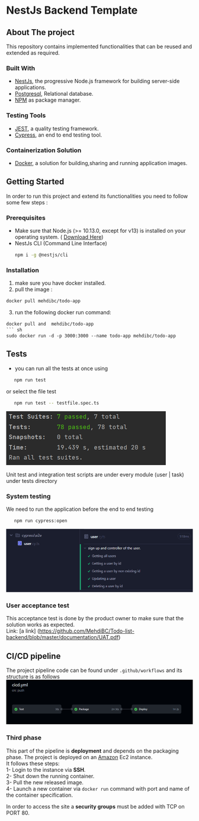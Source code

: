 # NestJs Backend Template

## About The project

This repository contains implemented functionalities that can be reused and extended as required.

### Built With

* [NestJs](https://nestjs.com/), the progressive Node.js framework for building server-side applications.
* [Postgresql](https://www.mongodb.com/fr-fr), Relational database.
* [NPM](https://www.npmjs.com/) as package manager.

### Testing Tools

* [JEST](https://jestjs.io/fr/), a quality testing framework.
* [Cypress](https://www.cypress.io/), an end to end testing tool.

### Containerization Solution

* [Docker](https://www.docker.com/), a solution for building,sharing and running application images.

## Getting Started

In order to run this project and extend its functionalities you need to follow some few steps :

### Prerequisites

* Make sure that Node.js (>= 10.13.0, except for v13) is installed on your operating
  system. ( [Download Here](https://nodejs.org/en/download/))
* NestJs CLI (Command Line Interface)
  ```sh
  npm i -g @nestjs/cli
  ```

### Installation

1. make sure you have docker installed.
2. pull the image :

 ``` sh
 docker pull mehdibc/todo-app
 ```

3. run the following docker run command:

  ```
 docker pull and  mehdibc/todo-app
 ``` sh
 sudo docker run -d -p 3000:3000 --name todo-app mehdibc/todo-app
 ```

## Tests

- you can run all the tests at once using

```sh
   npm run test
   ```

or select the file test

```sh
   npm run test -- testfile.spec.ts
   ```

![img.png](img.png)

Unit test and integration test scripts are under every module (user | task) under tests directory

### System testing

We need to run the application before the end to end testing

```sh
   npm run cypress:open
   ```

![img_1.png](img_1.png)

### User acceptance test

This acceptance test is done by the product owner to make sure that the solution works as expected.  
Link: [a link] (https://github.com/MehdiBC/Todo-list-backend/blob/master/documentation/UAT.pdf)

## CI/CD pipeline

The project pipeline code can be found under `.github/workflows` and its structure is as follows
![img_2.png](img_2.png)

### Third phase

This part of the pipeline is **deployment** and depends on the packaging phase. The project is deployed on
an [Amazon](https://aws.amazon.com/) Ec2 instance.  
It follows these steps:  
1- Login to the instance via **SSH**.  
2- Shut down the running container.  
3- Pull the new released image.  
4- Launch a new container via `docker run` command with port and name of the container specification.

In order to access the site a **security groups** must be added with TCP on PORT 80.  
